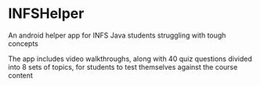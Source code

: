 # INFSHelper
An android helper app for INFS Java students struggling with tough concepts

The app includes video walkthroughs, along with 40 quiz questions divided into 8 sets of topics, for students to test themselves against the course content
